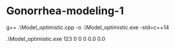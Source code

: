 # Gonorrhea-modeling-1

 g++ .\Model_optimistic.cpp -o .\Model_optimistic.exe -std=c++14
 
.\Model_optimistic.exe 123 0 0 0 0.0 0.0
